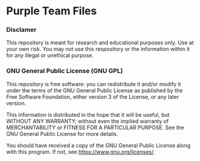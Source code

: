 # Purple Team Files

### Disclamer
This repository is meant for research and educational purposes only. 
Use at your own risk. You may not use this respository or the information 
within it for any illegal or unethical purpose.

### GNU General Public License (GNU GPL)
This repository is free software: you can redistribute it and/or modify
it under the terms of the GNU General Public License as published by
the Free Software Foundation, either version 3 of the License, or 
any later version.

This information is distributed in the hope that it will be useful,
but WITHOUT ANY WARRANTY; without even the implied warranty of
MERCHANTABILITY or FITNESS FOR A PARTICULAR PURPOSE.  See the
GNU General Public License for more details.

You should have received a copy of the GNU General Public License
along with this program.  If not, see <https://www.gnu.org/licenses/>.

